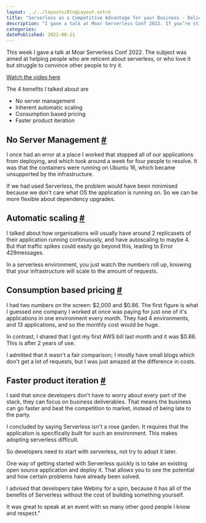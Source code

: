 ```yaml
---
layout: ../../layouts/BlogLayout.astro
title: "Serverless as a Competitive Advantage for your Business - Delicious Reverie"
description: "I gave a talk at Moar Serverless Conf 2022. If you’re still wondering what Serverless is, or if you’ve got friends and colleagues who are asking you, this talk will highlight some of the benefits."
categories:
datePublished: 2022-08-21
---
```

This week I gave a talk at Moar Serverless Conf 2022. The subject was aimed at helping people who are reticent about serverless, or who love it but struggle to convince other people to try it.

[Watch the video here](https://www.youtube.com/watch?v=S3fqGuzpgMg&feature=emb_imp_woyt)

The 4 benefits I talked about are

-   No server management
-   Inherent automatic scaling
-   Consumption based pricing
-   Faster product iteration

## No Server Management [#](https://deliciousreverie.co.uk/posts/serverless-competitive-advantage-business/#no-server-management)

I once had an error at a place I worked that stopped all of our applications from deploying, and which took around a week for four people to resolve. It was that the containers were running on Ubuntu 16, which became unsupported by the infrastructure.

If we had used Serverless, the problem would have been minimised because we don't care what OS the application is running on. So we can be more flexible about dependency upgrades.

## Automatic scaling [#](https://deliciousreverie.co.uk/posts/serverless-competitive-advantage-business/#automatic-scaling)

I talked about how organisations will usually have around 2 replicasets of their application running continuously, and have autoscaling to maybe 4. But that traffic spikes could easily go beyond this, leading to Error 429messages.

In a serverless environment, you just watch the numbers roll up, knowing that your infrastructure will scale to the amount of requests.

## Consumption based pricing [#](https://deliciousreverie.co.uk/posts/serverless-competitive-advantage-business/#consumption-based-pricing)

I had two numbers on the screen: $2,000 and $0.86. The first figure is what I guessed one company I worked at once was paying for just one of it's applications in one environment every month. They had 4 environments, and 13 applications, and so the monthly cost would be huge.

In contrast, I shared that I got my first AWS bill last month and it was $0.86. This is after 2 years of use.

I admitted that it wasn't a fair comparison; I mostly have small blogs which don't get a lot of requests, but I was just amazed at the difference in costs.

## Faster product iteration [#](https://deliciousreverie.co.uk/posts/serverless-competitive-advantage-business/#faster-product-iteration)

I said that since developers don't have to worry about every part of the stack, they can focus on business deliverables. That means the business can go faster and beat the competition to market, instead of being late to the party.

I concluded by saying Serverless isn't a rose garden. It requires that the application is specifically built for such an environment. This makes adopting serverless difficult.

So developers need to start with serverless, not try to adopt it later.

One way of getting started with Serverless quickly is to take an existing open source application and deploy it. That allows you to see the potential and how certain problems have already been solved.

I advised that developers take Webiny for a spin, because it has all of the benefits of Serverless without the cost of building something yourself.

It was great to speak at an event with so many other good people I know and respect."